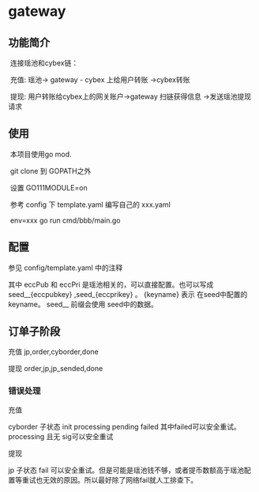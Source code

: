 # gateway

## 功能简介

​    连接瑶池和cybex链： 

​        充值: 瑶池-> gateway - cybex 上给用户转账 ->cybex转账 

​        提现: 用户转账给cybex上的网关账户->gateway 扫链获得信息 ->发送瑶池提现请求  

## 使用

​    本项目使用go mod. 

​    git clone 到 GOPATH之外 

​	设置 GO111MODULE=on

​	参考 config 下 template.yaml 编写自己的 xxx.yaml

​	env=xxx go run cmd/bbb/main.go

## 配置

参见 config/template.yaml 中的注释

其中 eccPub 和 eccPri 是瑶池相关的，可以直接配置。也可以写成 seed__{eccpubkey} ,seed_{eccprikey} 。
{keyname}  表示 在seed中配置的keyname。 seed__ 前缀会使用 seed中的数据。

## 订单子阶段
充值
  jp,order,cyborder,done

提现
  order,jp,jp_sended,done

### 错误处理
充值

  cyborder 子状态 init processing pending failed
  其中failed可以安全重试。
  processing 且无 sig可以安全重试

提现

  jp 子状态 fail 可以安全重试。但是可能是瑶池钱不够，或者提币数额高于瑶池配置等重试也无效的原因。所以最好除了网络fail就人工排查下。
  